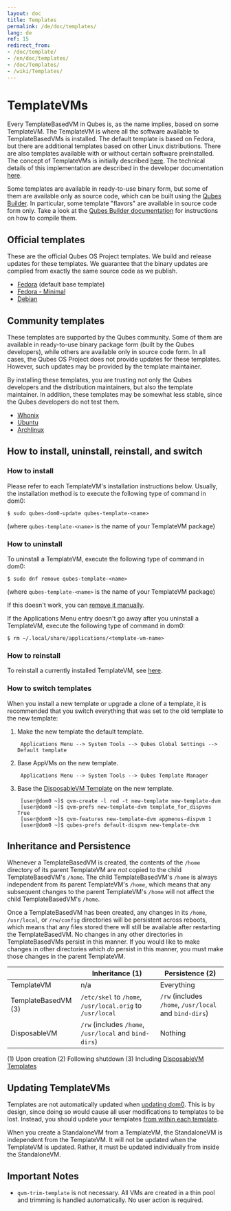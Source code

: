```yaml
---
layout: doc
title: Templates
permalink: /de/doc/templates/
lang: de
ref: 15
redirect_from:
- /doc/template/
- /en/doc/templates/
- /doc/Templates/
- /wiki/Templates/
---
```


# TemplateVMs

Every TemplateBasedVM in Qubes is, as the name implies, based on some TemplateVM.
The TemplateVM is where all the software available to TemplateBasedVMs is installed.
The default template is based on Fedora, but there are additional templates based on other Linux distributions.
There are also templates available with or without certain software preinstalled.
The concept of TemplateVMs is initially described [here](/de/getting-started/#appvms-qubes-and-templatevms).
The technical details of this implementation are described in the developer documentation [here](/de/doc/template-implementation/).

Some templates are available in ready-to-use binary form, but some of them are available only as source code, which can be built using the [Qubes Builder](/de/doc/qubes-builder/).
In particular, some template "flavors" are available in source code form only.
Take a look at the [Qubes Builder documentation](/de/doc/qubes-builder/) for instructions on how to compile them.


## Official templates

These are the official Qubes OS Project templates.
We build and release updates for these templates.
We guarantee that the binary updates are compiled from exactly the same source code as we publish.

 * [Fedora](/de/doc/templates/fedora/) (default base template)
 * [Fedora - Minimal](/de/doc/templates/fedora-minimal)
 * [Debian](/de/doc/templates/debian/)


## Community templates

These templates are supported by the Qubes community. Some of them are available in ready-to-use binary package form (built by the Qubes developers), while others are available only in source code form. In all cases, the Qubes OS Project does not provide updates for these templates. However, such updates may be provided by the template maintainer.

By installing these templates, you are trusting not only the Qubes developers and the distribution maintainers, but also the template maintainer. In addition, these templates may be somewhat less stable, since the Qubes developers do not test them.

* [Whonix](/de/doc/templates/whonix/)
* [Ubuntu](/de/doc/templates/ubuntu/)
* [Archlinux](/de/doc/templates/archlinux/)


## How to install, uninstall, reinstall, and switch


### How to install

Please refer to each TemplateVM's installation instructions below.
Usually, the installation method is to execute the following type of command in dom0:

    $ sudo qubes-dom0-update qubes-template-<name>

(where `qubes-template-<name>` is the name of your TemplateVM package)


### How to uninstall

To uninstall a TemplateVM, execute the following type of command in dom0:

    $ sudo dnf remove qubes-template-<name>

(where `qubes-template-<name>` is the name of your TemplateVM package)

If this doesn't work, you can [remove it manually](/de/doc/remove-vm-manually/).

If the Applications Menu entry doesn't go away after you uninstall a TemplateVM, execute the following type of command in dom0:

    $ rm ~/.local/share/applications/<template-vm-name>


### How to reinstall

To reinstall a currently installed TemplateVM, see [here](/de/doc/reinstall-template/).


### How to switch templates

When you install a new template or upgrade a clone of a template, it is recommended that you switch everything that was set to the old template to the new template:

1. Make the new template the default template.

        Applications Menu --> System Tools --> Qubes Global Settings --> Default template

2. Base AppVMs on the new template.

        Applications Menu --> System Tools --> Qubes Template Manager

3. Base the [DisposableVM Template](/de/doc/glossary/#disposablevm-template) on the new template.

        [user@dom0 ~]$ qvm-create -l red -t new-template new-template-dvm
        [user@dom0 ~]$ qvm-prefs new-template-dvm template_for_dispvms True
        [user@dom0 ~]$ qvm-features new-template-dvm appmenus-dispvm 1
        [user@dom0 ~]$ qubes-prefs default-dispvm new-template-dvm


## Inheritance and Persistence

Whenever a TemplateBasedVM is created, the contents of the `/home` directory of its parent TemplateVM are *not* copied to the child TemplateBasedVM's `/home`.
The child TemplateBasedVM's `/home` is always independent from its parent TemplateVM's `/home`, which means that any subsequent changes to the parent TemplateVM's `/home` will not affect the child TemplateBasedVM's `/home`.

Once a TemplateBasedVM has been created, any changes in its `/home`, `/usr/local`, or `/rw/config` directories will be persistent across reboots, which means that any files stored there will still be available after restarting the TemplateBasedVM.
No changes in any other directories in TemplateBasedVMs persist in this manner. If you would like to make changes in other directories which *do* persist in this manner, you must make those changes in the parent TemplateVM.

|                    | Inheritance (1)                                           | Persistence (2)
|--------------------|-----------------------------------------------------------|------------------------------------------
|TemplateVM          | n/a                                                       | Everything
|TemplateBasedVM (3) | `/etc/skel` to `/home`, `/usr/local.orig` to `/usr/local` | `/rw` (includes `/home`, `/usr/local` and `bind-dirs`)
|DisposableVM        | `/rw` (includes `/home`, `/usr/local` and `bind-dirs`)    | Nothing

(1) Upon creation
(2) Following shutdown
(3) Including [DisposableVM Templates](/de/doc/glossary/#disposablevm-template)


## Updating TemplateVMs

Templates are not automatically updated when [updating dom0](/de/doc/software-update-dom0/).
This is by design, since doing so would cause all user modifications to templates to be lost.
Instead, you should update your templates [from within each template](/de/doc/software-update-vm/).

When you create a StandaloneVM from a TemplateVM, the StandaloneVM is independent from the TemplateVM.
It will not be updated when the TemplateVM is updated.
Rather, it must be updated individually from inside the StandaloneVM.


## Important Notes

 * `qvm-trim-template` is not necessary. All VMs are created in a thin pool
   and trimming is handled automatically. No user action is required.

